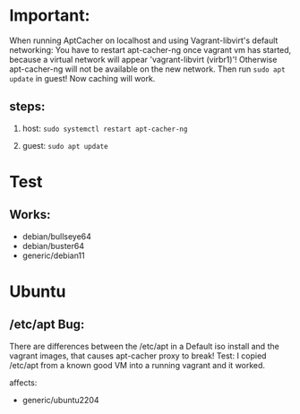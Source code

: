 # Important:
When running AptCacher on localhost and using Vagrant-libvirt's default networking: You have to restart apt-cacher-ng once vagrant vm has started, because a virtual network will appear 'vagrant-libvirt (virbr1)'! Otherwise apt-cacher-ng will not be available on the new network. Then run `sudo apt update` in guest! Now caching will work.

## steps:
1. host:
```sudo systemctl restart apt-cacher-ng```

2. guest:
```sudo apt update```


# Test
## Works:
- debian/bullseye64
- debian/buster64
- generic/debian11

# Ubuntu
## /etc/apt Bug:
There are differences between the /etc/apt in a Default iso install and the vagrant images, that causes apt-cacher proxy to break! Test: I copied /etc/apt from a known good VM into a running vagrant and it worked.

affects:
- generic/ubuntu2204

